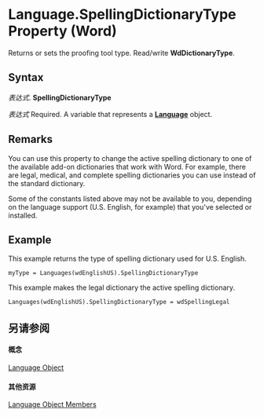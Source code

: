 
# Language.SpellingDictionaryType Property (Word)

Returns or sets the proofing tool type. Read/write  **WdDictionaryType**.


## Syntax

 _表达式_. **SpellingDictionaryType**

 _表达式_ Required. A variable that represents a **[Language](0acc4a42-b4c2-a415-0e38-a049b085dc86.md)** object.


## Remarks

You can use this property to change the active spelling dictionary to one of the available add-on dictionaries that work with Word. For example, there are legal, medical, and complete spelling dictionaries you can use instead of the standard dictionary.

Some of the constants listed above may not be available to you, depending on the language support (U.S. English, for example) that you've selected or installed.


## Example

This example returns the type of spelling dictionary used for U.S. English.


```
myType = Languages(wdEnglishUS).SpellingDictionaryType
```

This example makes the legal dictionary the active spelling dictionary.




```
Languages(wdEnglishUS).SpellingDictionaryType = wdSpellingLegal
```


## 另请参阅


#### 概念


[Language Object](0acc4a42-b4c2-a415-0e38-a049b085dc86.md)
#### 其他资源


[Language Object Members](http://msdn.microsoft.com/library/71b8c7ea-bb8f-3fa7-73f7-f99485ab5d4a%28Office.15%29.aspx)